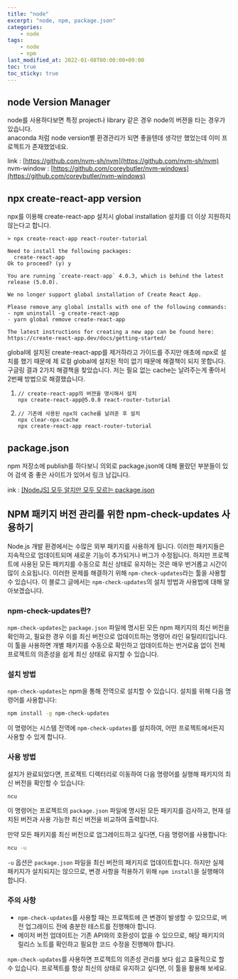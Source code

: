 ```yaml
---
title: "node"
excerpt: "node, npm, package.json"
categories:
    - node
tags:
    - node
    - npm
last_modified_at: 2022-01-08T00:00:00+09:00
toc: true
toc_sticky: true
---
```


## node Version Manager
node를 사용하다보면 특정 project나 library 같은 경우 node의 버젼을 타는 경우가 있습니다.  
anaconda 처럼 node version별 환경관리가 되면 좋을텐데 생각만 했었는데 이미 프로젝트가 존재했었네요.  
  
link : [https://github.com/nvm-sh/nvm](https://github.com/nvm-sh/nvm)  
nvm-window : [https://github.com/coreybutler/nvm-windows](https://github.com/coreybutler/nvm-windows)

## npx create-react-app version 
npx를 이용해 create-react-app 설치시 global installation 설치를 더 이상 지원하지 않는다고 합니다.  

```shell
> npx create-react-app react-router-tutorial

Need to install the following packages:
  create-react-app
Ok to proceed? (y) y

You are running `create-react-app` 4.0.3, which is behind the latest release (5.0.0).

We no longer support global installation of Create React App.

Please remove any global installs with one of the following commands:
- npm uninstall -g create-react-app
- yarn global remove create-react-app

The latest instructions for creating a new app can be found here:
https://create-react-app.dev/docs/getting-started/
```

global에 설치된 create-react-app를 제거하라고 가이드를 주지만 애초에 npx로 설치를 했기 때문에 제 로컬 global에 설치된 적이 없기 때문에 해결책이 되지 못합니다.  
구글링 결과 2가지 해결책을 찾았습니다. 저는 필요 없는 cache는 날려주는게 좋아서 2번째 방법으로 해결했습니다.

1. ```shell
   // create-react-app의 버젼을 명시해서 설치
   npx create-react-app@5.0.0 react-router-tutorial
   ```
   
2. ```shell
   // 기존에 사용된 npx의 cache를 날려준 후 설치
   npx clear-npx-cache
   npx create-react-app react-router-tutorial
   ```

## package.json
npm 저장소에 publish를 하다보니 의외로 package.json에 대해 몰랐던 부분들이 있어 검색 중 좋은 사이트가 있어서 링크 남깁니다.  
  
ink : [[NodeJS] 모두 알지만 모두 모르는 package.json](https://programmingsummaries.tistory.com/385)

## NPM 패키지 버전 관리를 위한 npm-check-updates 사용하기

Node.js 개발 환경에서는 수많은 외부 패키지를 사용하게 됩니다. 이러한 패키지들은 지속적으로 업데이트되며 새로운 기능이 추가되거나 버그가 수정됩니다. 하지만 프로젝트에 사용된 모든 패키지를 수동으로 최신 상태로 유지하는 것은 매우 번거롭고 시간이 많이 소요됩니다. 이러한 문제를 해결하기 위해 `npm-check-updates`라는 툴을 사용할 수 있습니다. 이 블로그 글에서는 `npm-check-updates`의 설치 방법과 사용법에 대해 알아보겠습니다.

### npm-check-updates란?

`npm-check-updates`는 `package.json` 파일에 명시된 모든 npm 패키지의 최신 버전을 확인하고, 필요한 경우 이를 최신 버전으로 업데이트하는 명령어 라인 유틸리티입니다. 이 툴을 사용하면 개별 패키지를 수동으로 확인하고 업데이트하는 번거로움 없이 전체 프로젝트의 의존성을 쉽게 최신 상태로 유지할 수 있습니다.

### 설치 방법

`npm-check-updates`는 npm을 통해 전역으로 설치할 수 있습니다. 설치를 위해 다음 명령어를 사용합니다:

```bash
npm install -g npm-check-updates
```

이 명령어는 시스템 전역에 `npm-check-updates`를 설치하여, 어떤 프로젝트에서든지 사용할 수 있게 합니다.

### 사용 방법

설치가 완료되었다면, 프로젝트 디렉터리로 이동하여 다음 명령어를 실행해 패키지의 최신 버전을 확인할 수 있습니다:

```bash
ncu
```

이 명령어는 프로젝트의 `package.json` 파일에 명시된 모든 패키지를 검사하고, 현재 설치된 버전과 사용 가능한 최신 버전을 비교하여 출력합니다.

만약 모든 패키지를 최신 버전으로 업그레이드하고 싶다면, 다음 명령어를 사용합니다:

```bash
ncu -u
```

`-u` 옵션은 `package.json` 파일을 최신 버전의 패키지로 업데이트합니다. 하지만 실제 패키지가 설치되지는 않으므로, 변경 사항을 적용하기 위해 `npm install`을 실행해야 합니다.

### 주의 사항

- `npm-check-updates`를 사용할 때는 프로젝트에 큰 변경이 발생할 수 있으므로, 버전 업그레이드 전에 충분한 테스트를 진행해야 합니다.
- 메이저 버전 업데이트는 기존 API와의 호환성이 없을 수 있으므로, 해당 패키지의 릴리스 노트를 확인하고 필요한 코드 수정을 진행해야 합니다.

`npm-check-updates`를 사용하면 프로젝트의 의존성 관리를 보다 쉽고 효율적으로 할 수 있습니다. 프로젝트를 항상 최신의 상태로 유지하고 싶다면, 이 툴을 활용해 보세요. 
